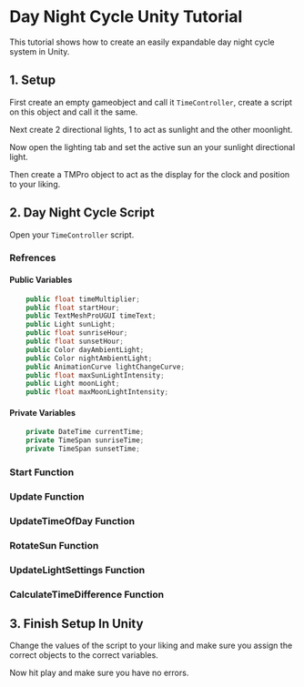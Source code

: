 # Day Night Cycle Unity Tutorial

This tutorial shows how to create an easily expandable day night cycle system in Unity.

## 1. Setup

First create an empty gameobject and call it `TimeController`, create a script on this object and call it the same.

Next create 2 directional lights, 1 to act as sunlight and the other moonlight.

Now open the lighting tab and set the active sun an your sunlight directional light.

Then create a TMPro object to act as the display for the clock and position to your liking.

## 2. Day Night Cycle Script

Open your `TimeController` script.

### Refrences

#### Public Variables

```.cs
    public float timeMultiplier;
    public float startHour;
    public TextMeshProUGUI timeText;
    public Light sunLight;
    public float sunriseHour;
    public float sunsetHour;
    public Color dayAmbientLight;
    public Color nightAmbientLight;
    public AnimationCurve lightChangeCurve;
    public float maxSunLightIntensity;
    public Light moonLight;
    public float maxMoonLightIntensity;
```

#### Private Variables

```.cs
    private DateTime currentTime;
    private TimeSpan sunriseTime;
    private TimeSpan sunsetTime;
```

### Start Function

### Update Function

### UpdateTimeOfDay Function

### RotateSun Function

### UpdateLightSettings Function

### CalculateTimeDifference Function

## 3. Finish Setup In Unity

Change the values of the script to your liking and make sure you assign the correct objects to the correct variables.

Now hit play and make sure you have no errors.